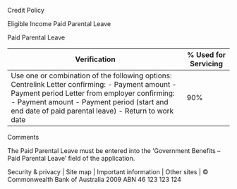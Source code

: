Credit Policy

Eligible Income
Paid Parental Leave

Paid Parental Leave

|Verification|% Used for Servicing|
|---|---|
|Use one or combination of the following options: Centrelink Letter confirming: - Payment amount - Payment period Letter from employer confirming: - Payment amount - Payment period (start and end date of paid parental leave) - Return to work date|90%|

Comments

The Paid Parental Leave must be entered into the ‘Government Benefits – Paid Parental Leave’ field of the application.

Security & privacy | Site map | Important information | Other sites | © Commonwealth Bank of Australia 2009 ABN 46 123 123 124
